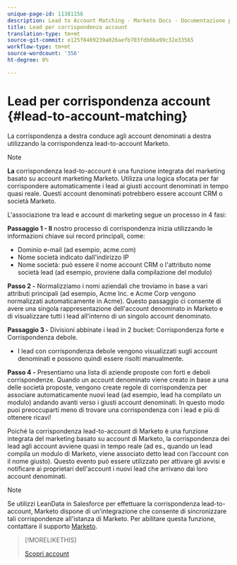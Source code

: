 ```yaml
---
unique-page-id: 11381156
description: Lead to Account Matching - Marketo Docs - Documentazione prodotto
title: Lead per corrispondenza account
translation-type: tm+mt
source-git-commit: e125f8469239a026aefb703fdb6ba99c32e33565
workflow-type: tm+mt
source-wordcount: '356'
ht-degree: 0%

---
```



# Lead per corrispondenza account {#lead-to-account-matching}

La corrispondenza a destra conduce agli account denominati a destra utilizzando la corrispondenza lead-to-account Marketo.

>[!NOTE]
>
>**La** corrispondenza lead-to-account è una funzione integrata del marketing basato su account marketing Marketo. Utilizza una logica sfocata per far corrispondere automaticamente i lead ai giusti account denominati in tempo quasi reale. Questi account denominati potrebbero essere account CRM o società Marketo.

L&#39;associazione tra lead e account di marketing segue un processo in 4 fasi:

**Passaggio 1 - Il** nostro processo di corrispondenza inizia utilizzando le informazioni chiave sui record principali, come:

* Dominio e-mail (ad esempio, acme.com)
* Nome società indicato dall&#39;indirizzo IP
* Nome società: può essere il nome account CRM o l&#39;attributo nome società lead (ad esempio, proviene dalla compilazione del modulo)

**Passo 2 -** Normalizziamo i nomi aziendali che troviamo in base a vari attributi principali (ad esempio, Acme Inc. e Acme Corp vengono normalizzati automaticamente in Acme). Questo passaggio ci consente di avere una singola rappresentazione dell&#39;account denominato in Marketo e di visualizzare tutti i lead all&#39;interno di un singolo account denominato.

**Passaggio 3 -** Divisioni abbinate i lead in 2 bucket: Corrispondenza forte e Corrispondenza debole.

* I lead con corrispondenza debole vengono visualizzati sugli account denominati e possono quindi essere risolti manualmente.

**Passo 4 -** Presentiamo una lista di aziende proposte con forti e deboli corrispondenze. Quando un account denominato viene creato in base a una delle società proposte, vengono create regole di corrispondenza per associare automaticamente nuovi lead (ad esempio, lead ha compilato un modulo) andando avanti verso i giusti account denominati. In questo modo puoi preoccuparti meno di trovare una corrispondenza con i lead e più di ottenere ricavi!

Poiché la corrispondenza lead-to-account di Marketo è una funzione integrata del marketing basato su account di Marketo, la corrispondenza dei lead agli account avviene quasi in tempo reale (ad es., quando un lead compila un modulo di Marketo, viene associato detto lead con l’account con il nome giusto). Questo evento può essere utilizzato per attivare gli avvisi e notificare ai proprietari dell&#39;account i nuovi lead che arrivano dai loro account denominati.

>[!NOTE]
>
>Se utilizzi LeanData in Salesforce per effettuare la corrispondenza lead-to-account, Marketo dispone di un&#39;integrazione che consente di sincronizzare tali corrispondenze all&#39;istanza di Marketo. Per abilitare questa funzione, contattare il supporto [Marketo](https://nation.marketo.com/t5/Support/ct-p/Support).

>[!MORELIKETHIS]
>
>[Scopri account](/help/marketo/product-docs/account-based-marketing/target/named-accounts/discover-accounts.md)
